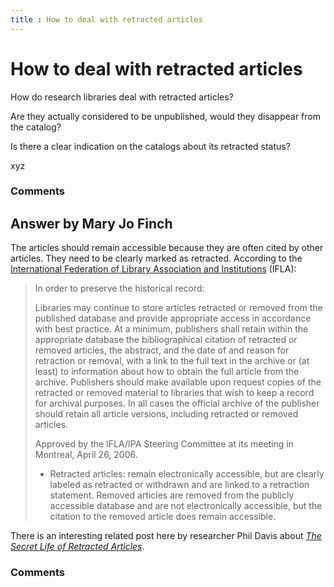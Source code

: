 ```yaml
---
title : How to deal with retracted articles
---
```

How to deal with retracted articles
=====================
How do research libraries deal with retracted articles?

Are they actually considered to be unpublished, would they disappear
from the catalog?

Is there a clear indication on the catalogs about its retracted status?

xyz

### Comments ###


Answer by Mary Jo Finch
----------------
The articles should remain accessible because they are often cited by
other articles. They need to be clearly marked as retracted. According
to the [International Federation of Library Association and
Institutions](http://www.ifla.org/publications/iflaipa-joint-statement-on-retraction-or-removal-of-journal-articles-from-the-web)
(IFLA):

> In order to preserve the historical record:
>
> Libraries may continue to store articles retracted or removed from the
> published database and provide appropriate access in accordance with
> best practice. At a minimum, publishers shall retain within the
> appropriate database the bibliographical citation of retracted or
> removed articles, the abstract, and the date of and reason for
> retraction or removal, with a link to the full text in the archive or
> (at least) to information about how to obtain the full article from
> the archive. Publishers should make available upon request copies of
> the retracted or removed material to libraries that wish to keep a
> record for archival purposes. In all cases the official archive of the
> publisher should retain all article versions, including retracted or
> removed articles.
>
> Approved by the IFLA/IPA Steering Committee at its meeting in
> Montreal, April 26, 2006.
>
> -   Retracted articles: remain electronically accessible, but are
>     clearly labeled as retracted or withdrawn and are linked to a
>     retraction statement. Removed articles are removed from the
>     publicly accessible database and are not electronically
>     accessible, but the citation to the removed article does remain
>     accessible.

There is an interesting related post here by researcher Phil Davis about
[*The Secret Life of Retracted
Articles*](http://scholarlykitchen.sspnet.org/2012/08/10/the-secret-life-of-retracted-articles/).

### Comments ###

